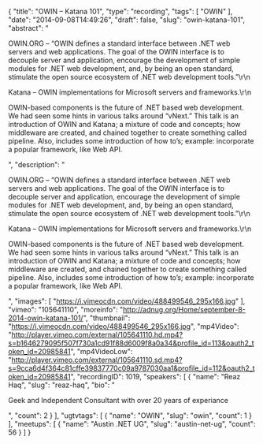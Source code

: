 {
  "title": "OWIN – Katana 101",
  "type": "recording",
  "tags": [
    "OWIN"
  ],
  "date": "2014-09-08T14:49:26",
  "draft": false,
  "slug": "owin-katana-101",
  "abstract": "<p>OWIN.ORG – “OWIN defines a standard interface between .NET web servers and web applications. The goal of the OWIN interface is to decouple server and application, encourage the development of simple modules for .NET web development, and, by being an open standard, stimulate the open source ecosystem of .NET web development tools.”\r\n</p><p>Katana – OWIN implementations for Microsoft servers and frameworks.\r\n</p><p>OWIN-based components is the future of .NET based web development. We had seen some hints in various talks around “vNext.” This talk is an introduction of OWIN and Katana; a mixture of code and concepts; how middleware are created, and chained together to create something called pipeline. Also, includes some introduction of how to’s; example: incorporate a popular framework, like Web API.</p>",
  "description": "<p>OWIN.ORG – “OWIN defines a standard interface between .NET web servers and web applications. The goal of the OWIN interface is to decouple server and application, encourage the development of simple modules for .NET web development, and, by being an open standard, stimulate the open source ecosystem of .NET web development tools.”\r\n</p><p>Katana – OWIN implementations for Microsoft servers and frameworks.\r\n</p><p>OWIN-based components is the future of .NET based web development. We had seen some hints in various talks around “vNext.” This talk is an introduction of OWIN and Katana; a mixture of code and concepts; how middleware are created, and chained together to create something called pipeline. Also, includes some introduction of how to’s; example: incorporate a popular framework, like Web API.</p>",
  "images": [
    "https://i.vimeocdn.com/video/488499546_295x166.jpg"
  ],
  "vimeo": "105641110",
  "moreinfo": "http://adnug.org/Home/september-8-2014-owin-katana-101/",
  "thumbnail": "https://i.vimeocdn.com/video/488499546_295x166.jpg",
  "mp4Video": "http://player.vimeo.com/external/105641110.hd.mp4?s=b1646279095f507f730a1cd91f88d6009f8a0a34&profile_id=113&oauth2_token_id=20985841",
  "mp4VideoLow": "http://player.vimeo.com/external/105641110.sd.mp4?s=9cca6d4f364c81cffe39837770c09a9787030aa1&profile_id=112&oauth2_token_id=20985841",
  "recordingID": 1019,
  "speakers": [
    {
      "name": "Reaz Haq",
      "slug": "reaz-haq",
      "bio": "<p>Geek and Independent Consultant with over 20 years of experiance</p>",
      "count": 2
    }
  ],
  "ugtvtags": [
    {
      "name": "OWIN",
      "slug": "owin",
      "count": 1
    }
  ],
  "meetups": [
    {
      "name": "Austin .NET UG",
      "slug": "austin-net-ug",
      "count": 56
    }
  ]
}